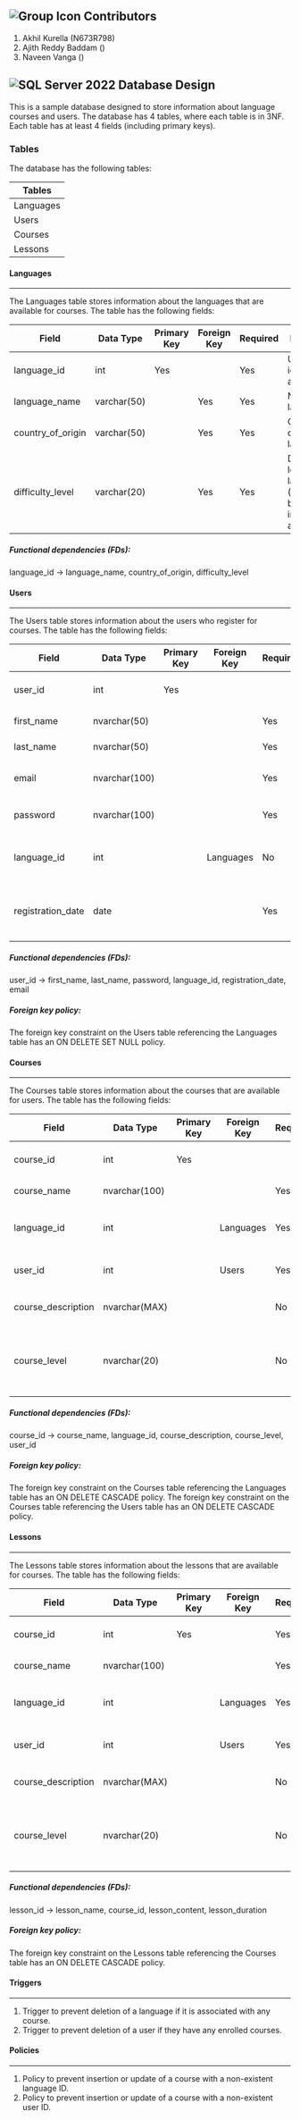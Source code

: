 ## ![Group Icon](https://img.icons8.com/color/48/000000/pegasus.png) Contributors

1. Akhil Kurella (N673R798)
2. Ajith Reddy Baddam ()
3. Naveen Vanga ()


## ![SQL Server 2022](https://img.icons8.com/color/48/000000/microsoft-sql-server.png) Database Design

This is a sample database designed to store information about language courses and users. The database has 4 tables, where each table is in 3NF. Each table has at least 4 fields (including primary keys).

### Tables

The database has the following tables:

Tables    |
----------|
Languages |
Users     |
Courses   |
Lessons   |


#### Languages
---------
The Languages table stores information about the languages that are available for courses. The table has the following fields:

| Field              | Data Type   | Primary Key | Foreign Key | Required | Description                                               |
|--------------------|-------------|-------------|-------------|----------|-----------------------------------------------------------|
| language_id        | int         |     Yes     |             | Yes      | Unique identifier for a language                          |
| language_name      | varchar(50) |             | Yes         | Yes      | Name of the language                                       |
| country_of_origin  | varchar(50) |             | Yes         | Yes      | Country of origin for the language                         |
| difficulty_level   | varchar(20) |             | Yes         | Yes      | Difficulty level of the language (e.g. beginner, intermediate, advanced) |


##### Functional dependencies (FDs):

language_id → language_name, country_of_origin, difficulty_level


#### Users
-----

The Users table stores information about the users who register for courses. The table has the following fields:

| Field            | Data Type   | Primary Key | Foreign Key | Required | Description                                                  |
|------------------|-------------|-------------|-------------|----------|--------------------------------------------------------------|
| user_id          | int         |     Yes     |             |          | Unique identifier for a user                                  |
| first_name       | nvarchar(50)|             |             | Yes      | First name of the user                                        |
| last_name        | nvarchar(50)|             |             | Yes      | Last name of the user                                         |
| email            | nvarchar(100)|            |             | Yes      | Email address of the user                                     |
| password         | nvarchar(100)|            |             | Yes      | Password for the user account                                 |
| language_id      | int         |             | Languages   | No       | Foreign key to the Languages table                            |
| registration_date| date        |             |             | Yes      | Date the user registered on the platform                      |


##### Functional dependencies (FDs):

user_id → first_name, last_name, password, language_id, registration_date, email 

##### Foreign key policy:

The foreign key constraint on the Users table referencing the Languages table has an ON DELETE SET NULL policy.


#### Courses
-------
The Courses table stores information about the courses that are available for users. The table has the following fields:

| Field              | Data Type     | Primary Key | Foreign Key   | Required | Description                                                  |
|--------------------|---------------|-------------|---------------|----------|--------------------------------------------------------------|
| course_id          | int           |     Yes     |               |          | Unique identifier for a course                               |
| course_name        | nvarchar(100) |             |               | Yes      | Name of the course                                           |
| language_id        | int           |             | Languages     | Yes      | Foreign key to the Languages table                           |
| user_id            | int           |             | Users         | Yes      | Foreign key to the Users table                               |
| course_description | nvarchar(MAX) |             |               | No       | Description of the course                                    |
| course_level       | nvarchar(20)  |             |               | No       | Difficulty level of the course (e.g. beginner, intermediate, advanced) |


##### Functional dependencies (FDs):

course_id → course_name, language_id, course_description, course_level, user_id

##### Foreign key policy:

The foreign key constraint on the Courses table referencing the Languages table has an ON DELETE CASCADE policy.
The foreign key constraint on the Courses table referencing the Users table has an ON DELETE CASCADE policy.


#### Lessons
-------
The Lessons table stores information about the lessons that are available for courses. The table has the following fields:

| Field               | Data Type       | Primary Key | Foreign Key | Required | Description                                                     |
|---------------------|----------------|-------------|-------------|----------|-----------------------------------------------------------------|
| course_id           | int            |     Yes     |             | Yes       | Unique identifier for a course                                  |
| course_name         | nvarchar(100)   |             |             | Yes       | Name of the course                                              |
| language_id         | int            |             | Languages  | Yes      | Foreign key to the Languages table                              |
| user_id             | int            |             | Users       | Yes       | Foreign key to the Users table                                   |
| course_description  | nvarchar(MAX)   |             |             | No        | Description of the course                                       |
| course_level        | nvarchar(20)   |             |             | No        | Difficulty level of the course (e.g. beginner, intermediate, advanced) |


##### Functional dependencies (FDs):

lesson_id → lesson_name, course_id, lesson_content, lesson_duration

##### Foreign key policy:

The foreign key constraint on the Lessons table referencing the Courses table has an ON DELETE CASCADE policy.

#### Triggers
--------

1. Trigger to prevent deletion of a language if it is associated with any course.
2. Trigger to prevent deletion of a user if they have any enrolled courses.

#### Policies
--------

1. Policy to prevent insertion or update of a course with a non-existent language ID.
2. Policy to prevent insertion or update of a course with a non-existent user ID.